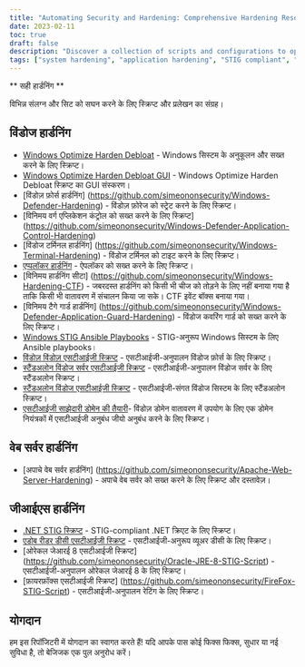 ```yaml
---
title: "Automating Security and Hardening: Comprehensive Hardening Resources"
date: 2023-02-11
toc: true
draft: false
description: "Discover a collection of scripts and configurations to optimize and harden your systems, making them STIG compliant and hacking resistant."
tags: ["system hardening", "application hardening", "STIG compliant", "Windows optimization", "Windows Defender hardening", "Apache Web Server hardening", ".NET STIG script", "Adobe Reader DC STIG script", "Firefox STIG script", "Simeononsecurity", "cybersecurity", "automation", "network security", "IT security", "system security", "computer security", "security hardening", "security automation", "Windows hardening", "web server hardening"]
---
```


 ** सही हार्डनिंग **  विभिन्न संलग्न और सिट को सघन करने के लिए स्क्रिप्ट और प्रलेखन का संग्रह।  ## विंडोज हार्डनिंग  - [Windows Optimize Harden Debloat](https://github.com/simeononsecurity/Windows-Optimize-Harden-Debloat) - Windows सिस्टम के अनुकूलन और सख्त करने के लिए स्क्रिप्ट। - [Windows Optimize Harden Debloat GUI](https://github.com/simeononsecurity/Windows-Optimize-Harden-Debloat-GUI) - Windows Optimize Harden Debloat स्क्रिप्ट का GUI संस्करण। - [विंडोज़ फ़ोर्स हार्डनिंग] (https://github.com/simeononsecurity/Windows-Defender-Hardening) - विंडोज़ फ़ोरेज को स्ट्रेट करने के लिए स्क्रिप्ट। - [विनिमय वर्ग एप्लिकेशन कंट्रोल को सख्त करने के लिए स्क्रिप्ट] (https://github.com/simeononsecurity/Windows-Defender-Application-Control-Hardening) - [विंडोज टर्मिनल हार्डनिंग] (https://github.com/simeononsecurity/Windows-Terminal-Hardening) - विंडोज टर्मिनल को टाइट करने के लिए स्क्रिप्ट। - [एप्पलॉकर हार्डनिंग](https://github.com/simeononsecurity/Applocker-Hardening) - ऐपलॉकर को सख्त करने के लिए स्क्रिप्ट। - [विनिमय हार्डनिंग सीटा] (https://github.com/simeononsecurity/Windows-Hardening-CTF) - जबरदस्त हार्डनिंग को किसी भी चीज को तोड़ने के लिए नहीं बनाया गया है ताकि किसी भी वातावरण में संचालन किया जा सके। CTF इवेंट बॉक्स बनाया गया। - [विनिमय टैगे गार्ड हार्डनिंग] (https://github.com/simeononsecurity/Windows-Defender-Application-Guard-Hardening) - विंडोज कवरिंग गार्ड को सख्त करने के लिए स्क्रिप्ट। - [Windows STIG Ansible Playbooks](https://github.com/simeononsecurity/Windows_STIG_Ansible) - STIG-अनुरूप Windows सिस्टम के लिए Ansible playbooks। - [विंडोज़ विंडोज़ एसटीआईजी स्क्रिप्ट](https://github.com/simeonsecurity/Windows-Defender-STIG-Script) - एसटीआईजी-अनुपालन विंडोज फ़ोर्स के लिए स्क्रिप्ट। - [स्टैंडअलोन विंडोज सर्वर एसटीआईजी स्क्रिप्ट](https://github.com/simeonsecurity/Standalone-Windows-Server-STIG-Script) - एसटीआईजी-अनुपालन विंडोज सर्वर के लिए स्टैंडअलोन स्क्रिप्ट। - [स्टैंडअलोन विंडोज एसटीआईजी स्क्रिप्ट](https://github.com/simeonsecurity/Standalone-Windows-STIG-Script) - एसटीआईजी-संगत विंडोज सिस्टम के लिए स्टैंडअलोन स्क्रिप्ट। - [एसटीआईजी साझेदारी डोमेन की तैयारी](https://github.com/simeononsecurity/STIG-Compliant-Domain-Prep)- विंडोज़ डोमेन वातावरण में उपयोग के लिए एक डोमेन नियंत्रकों में एसटीआईजी अनुबंध जीयो अनुबंध करने के लिए स्क्रिप्ट।  ## वेब सर्वर हार्डनिंग - [अपाचे वेब सर्वर हार्डनिंग] (https://github.com/simeononsecurity/Apache-Web-Server-Hardening) - अपाचे वेब सर्वर को सख्त करने के लिए स्क्रिप्ट और दस्तावेज़।  ## जीआईएस हार्डनिंग - [.NET STIG स्क्रिप्ट](https://github.com/simeononsecurity/.NET-STIG-Script) - STIG-compliant .NET क्रिएट के लिए स्क्रिप्ट। - [एडोब रीडर डीसी एसटीआईजी स्क्रिप्ट](https://github.com/simeononsecurity/Adobe-Reader-DC-STIG-Script) - एसटीआईजी-अनुरूप व्यूअर डीसी के लिए स्क्रिप्ट। - [ओरेकल जेआरई 8 एसटीआईजी स्क्रिप्ट] (https://github.com/simeononsecurity/Oracle-JRE-8-STIG-Script) - एसटीआईजी-अनुपालन ओरेकल जेआरई 8 के लिए स्क्रिप्ट। - [फ़ायरफ़ॉक्स एसटीआईजी स्क्रिप्ट] (https://github.com/simeononsecurity/FireFox-STIG-Script) - एसटीआईजी-अनुपालन रेटिंग के लिए स्क्रिप्ट।  ## योगदान  हम इस रिपॉजिटरी में योगदान का स्वागत करते हैं! यदि आपके पास कोई फिक्स फिक्स, सुधार या नई सुविधा है, तो बेजिजक एक पुल अनुरोध करें।